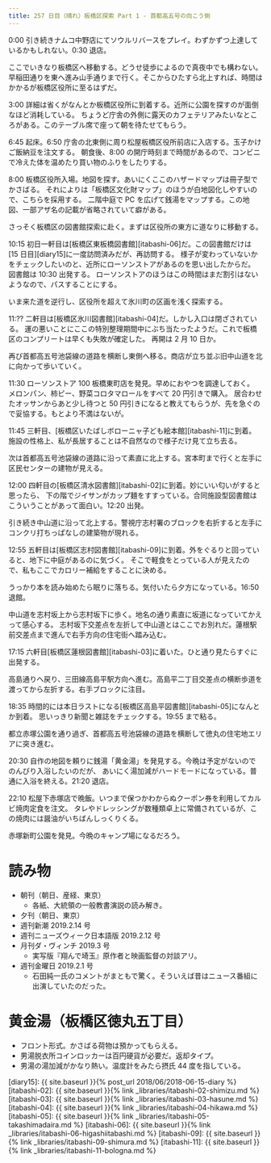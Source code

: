 ```yaml
---
title: 257 日目（晴れ）板橋区探索 Part 1 - 首都高五号の向こう側
---
```


0:00 引き続きナムコ中野店にてソウルリバースをプレイ。わずかずつ上達しているかもしれない。0:30 退店。

ここでいきなり板橋区へ移動する。どうせ徒歩によるので真夜中でも構わない。
早稲田通りを東へ進み山手通りまで行く。そこからひたすら北上すれば、時間はかかるが板橋区役所に至るはずだ。

3:00 詳細は省くがなんとか板橋区役所に到着する。近所に公園を探すのが面倒なほど消耗している。
ちょうど庁舎の外側に露天のカフェテリアみたいなところがある。このテーブル席で座って朝を待たせてもらう。

6:45 起床。6:50 庁舎の北東側に周り松屋板橋区役所前店に入店する。玉子かけご飯納豆を注文する。
朝食後、8:00 の開庁時刻まで時間があるので、コンビニで冷えた体を温めたり買い物のふりをしたりする。

8:00 板橋区役所入場。地図を探す。あいにくここのハザードマップは冊子型でかさばる。
それによりは「板橋区文化財マップ」のほうが白地図化しやすいので、こちらを採用する。
二階中庭で PC を広げて銭湯をマップする。この地図、一部アザ名の記載が省略されていて癖がある。

さっそく板橋区の図書館探索に赴く。まずは区役所の東方に道なりに移動する。

10:15 初日一軒目は[板橋区東板橋図書館][itabashi-06]だ。この図書館だけは [15 日目][diary15]に一度訪問済みだが、再訪問する。
様子が変わっていないかをチェックしたいのと、近所にローソンストアがあるのを思い出したからだ。
図書館は 10:30 出発する。
ローソンストアのほうはこの時間はまだ割引はないようなので、パスすることにする。

いま来た道を逆行し、区役所を超えて氷川町の区画を浅く探索する。

11:?? 二軒目は[板橋区氷川図書館][itabashi-04]だ。しかし入口は閉ざされている。
運の悪いことにここの特別整理期間中にぶち当たったようだ。これで板橋区のコンプリートは早くも失敗が確定した。
再開は 2 月 10 日か。

再び首都高五号池袋線の道路を横断し東側へ移る。商店が立ち並ぶ旧中山道を北に向かって歩いていく。

11:30 ローソンストア 100 板橋東町店を発見。早めにおやつを調達しておく。
メロンパン、柿ピー、野菜コロタマロールをすべて 20 円引きで購入。
居合わせたオッサンからあと少し待つと 50 円引きになると教えてもらうが、先を急ぐので妥協する。もとより不満はないが。

11:45 三軒目、[板橋区いたばしボローニャ子ども絵本館][itabashi-11]に到着。
施設の性格上、私が長居することは不自然なので様子だけ見て立ち去る。

次は首都高五号池袋線の道路に沿って素直に北上する。宮本町まで行くと左手に区民センターの建物が見える。

12:00 四軒目の[板橋区清水図書館][itabashi-02]に到着。妙にいい匂いがすると思ったら、
下の階でジイサンがカップ麺をすすっている。合同施設型図書館はこういうことがあって面白い。12:20 出発。

引き続き中山道に沿って北上する。警視庁志村署のブロックを右折すると左手にコンクリ打ちっぱなしの建築物が現れる。

12:55 五軒目は[板橋区志村図書館][itabashi-09]に到着。外をぐるりと回っていると、地下に中庭があるのに気づく。
そこで軽食をとっている人が見えたので、私もここでカロリー補給をすることに決める。

うっかり本を読み始めたら眠りに落ちる。気付いたら夕方になっている。16:50 退館。

中山道を志村坂上から志村坂下に歩く。地名の通り素直に坂道になっていてかえって感心する。
志村坂下交差点を左折して中山道とはここでお別れだ。蓮根駅前交差点まで進んで右手方向の住宅街へ踏み込む。

17:15 六軒目[板橋区蓮根図書館][itabashi-03]に着いた。ひと通り見たらすぐに出発する。

高島通りへ戻り、三田線高島平駅方向へ進む。高島平二丁目交差点の横断歩道を渡ってから左折する。右手ブロックに注目。

18:35 時間的には本日ラストになる[板橋区高島平図書館][itabashi-05]になんとか到着。
思いっきり新聞と雑誌をチェックする。19:55 まで粘る。

都立赤塚公園を通り過ぎ、首都高五号池袋線の道路を横断して徳丸の住宅地エリアに突き進む。

20:30 自作の地図を頼りに銭湯「黄金湯」を発見する。今晩は予定がないのでのんびり入浴したいのだが、
あいにく湯加減がハードモードになっている。普通に入浴を終える。21:20 退店。

22:10 松屋下赤塚店で晩飯。いつまで保つかわからぬクーポン券を利用してカルビ焼肉定食を注文。
タレやドレッシングが数種類卓上に常備されているが、この焼肉には醤油がいちばんしっくりくる。

赤塚新町公園を発見。今晩のキャンプ場になるだろう。

# 読み物

* 朝刊（朝日、産経、東京）
  * 各紙、大統領の一般教書演説の読み解き。
* 夕刊（朝日、東京）
* 週刊新潮 2019.2.14 号
* 週刊ニューズウィーク日本語版 2019.2.12 号
* 月刊ダ・ヴィンチ 2019.3 号
  * 実写版『翔んで埼玉』原作者と映画監督の対談アリ。
* 週刊金曜日 2019.2.1 号
  * 石田純一氏のコメントがまともで驚く。そういえば昔はニュース番組に出演していたのだった。

# 黄金湯（板橋区徳丸五丁目）

* フロント形式。かさばる荷物は預かってもらえる。
* 男湯脱衣所コインロッカーは百円硬貨が必要だ。返却タイプ。
* 男湯の湯加減がかなり熱い。温度計をみたら摂氏 44 度を指している。

[diary15]: {{ site.baseurl }}{% post_url 2018/06/2018-06-15-diary %}
[itabashi-02]: {{ site.baseurl }}{% link _libraries/itabashi-02-shimizu.md %}
[itabashi-03]: {{ site.baseurl }}{% link _libraries/itabashi-03-hasune.md %}
[itabashi-04]: {{ site.baseurl }}{% link _libraries/itabashi-04-hikawa.md %}
[itabashi-05]: {{ site.baseurl }}{% link _libraries/itabashi-05-takashimadaira.md %}
[itabashi-06]: {{ site.baseurl }}{% link _libraries/itabashi-06-higashiitabashi.md %}
[itabashi-09]: {{ site.baseurl }}{% link _libraries/itabashi-09-shimura.md %}
[itabashi-11]: {{ site.baseurl }}{% link _libraries/itabashi-11-bologna.md %}
